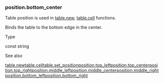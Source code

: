 ### position.bottom\_center

Table position is used in [table.new](#fun_table.new), [table.cell](#fun_table.cell) functions.

Binds the table to the bottom edge in the center.

Type

const string

See also

[table.new](#fun_table.new)[table.cell](#fun_table.cell)[table.set\_position](#fun_table.set_position)[position.top\_left](#const_position.top_left)[position.top\_center](#const_position.top_center)[position.top\_right](#const_position.top_right)[position.middle\_left](#const_position.middle_left)[position.middle\_center](#const_position.middle_center)[position.middle\_right](#const_position.middle_right)[position.bottom\_left](#const_position.bottom_left)[position.bottom\_right](#const_position.bottom_right)
